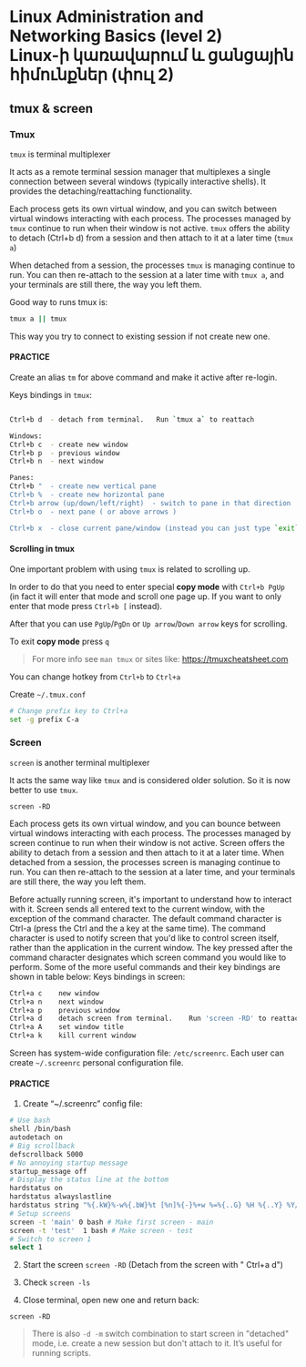 # Linux Administration and Networking Basics (level 2) <br /> Linux-ի կառավարում և ցանցային հիմունքներ (փուլ 2)

## tmux & screen

### Tmux

`tmux` is terminal multiplexer

It acts as a remote terminal session manager that multiplexes a single connection between several windows (typically interactive shells). 
It provides the detaching/reattaching functionality.


Each process gets its own virtual window, and you can switch between virtual windows interacting with each process. 
The processes managed by `tmux` continue to run when their window is not active. 
`tmux` offers the ability to detach (Ctrl+b d) from a session 
and then attach to it at a later time (`tmux a`)

When detached from a session, the processes `tmux` is managing continue to run. 
You can then re-attach to the session at a later time with `tmux a`, 
and your terminals are still there, the way you left them.


Good way to runs tmux is:
```bash
tmux a || tmux
```
This way you try to connect to existing session if not create new one.

#### PRACTICE
Create an alias `tm` for above command and make it active after re-login.


Keys bindings in `tmux`:
```bash

Ctrl+b d  - detach from terminal.	Run `tmux a` to reattach

Windows:
Ctrl+b c  - create new window
Ctrl+b p  - previous window
Ctrl+b n  - next window

Panes: 
Ctrl+b "  - create new vertical pane
Ctrl+b %  - create new horizontal pane
Ctrl+b arrow (up/down/left/right)  - switch to pane in that direction
Ctrl+b o  - next pane ( or above arrows )

Ctrl+b x  - close current pane/window (instead you can just type `exit` in that terminal) 
```

#### Scrolling in tmux

One important problem with using `tmux` is related to scrolling up. 

In order to do that you need to enter special **copy mode** with `Ctrl+b PgUp` 
(in fact it will enter that mode and scroll one page up.
If you want to only enter that mode press `Ctrl+b [` instead).

After that you can use `PgUp`/`PgDn` or `Up arrow`/`Down arrow` keys for scrolling.

To exit **copy mode** press `q`



> For more info see `man tmux`
> or sites like: 
> https://tmuxcheatsheet.com

You can change hotkey from `Ctrl+b` to `Ctrl+a`

Create `~/.tmux.conf`

```bash
# Change prefix key to Ctrl+a
set -g prefix C-a
```


### Screen
`screen`  is another terminal multiplexer

It acts the same way like `tmux` and is considered older solution. So it is now better to use `tmux`.


`screen -RD`


Each process gets its own virtual window, and you can bounce between virtual windows interacting with each process. The processes managed by screen continue to run when their window is not active. Screen offers the ability to detach from a session and then attach to it at a later time. When detached from a session, the processes screen is managing continue to run. You can then re-attach to the session at a later time, and your terminals are still there, the way you left them.

Before actually running screen, it's important to understand how to interact with it. Screen sends all entered text to the current window, with the exception of the command character. The default command character is Ctrl-a (press the Ctrl and the a key at the same time).
The command character is used to notify screen that you'd like to control screen itself, rather than the application in the current window. The key pressed after the command character designates which screen command you would like to perform. Some of the more useful commands and their key bindings are shown in table below:
Keys bindings in screen:
```bash
Ctrl+a c	new window
Ctrl+a n	next window
Ctrl+a p	previous window
Ctrl+a d	detach screen from terminal.	Run 'screen -RD' to reattach
Ctrl+a A	set window title
Ctrl+a k	kill current window
```

Screen has system-wide configuration file: `/etc/screenrc`.
Each user can create `~/.screenrc` personal configuration file.


#### PRACTICE

1. Create “~/.screenrc” config file:  
```bash
# Use bash
shell /bin/bash
autodetach on
# Big scrollback
defscrollback 5000
# No annoying startup message
startup_message off
# Display the status line at the bottom
hardstatus on
hardstatus alwayslastline
hardstatus string "%{.kW}%-w%{.bW}%t [%n]%{-}%+w %=%{..G} %H %{..Y} %Y/%m/%d %c"
# Setup screens
screen -t 'main' 0 bash # Make first screen - main
screen -t 'test'  1 bash # Make screen - test
# Switch to screen 1
select 1
```
2. Start the screen
`screen -RD`
(Detach from the screen with " Ctrl+a d")

3. Check `screen -ls`

4. Close terminal, open new one and return back:

`screen -RD`

> There is also `-d -m` switch combination to start  screen  in  "detached" mode, i.e. create a new session but don't attach to it. It’s useful for running scripts.


